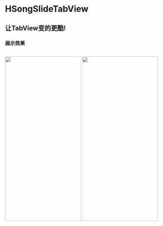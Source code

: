 # HSongSlideTabView
## 让TabView变的更酷!
### 展示效果
<br />
<div>
<img src="/DIsplayImage/noImgDisplay.gif" width = "250" height = "541" alt="" align=center name="无图片" />
<img src="/DIsplayImage/haveImgDisplay.gif" width = "250" height = "541" alt="" align=center />
<div />
